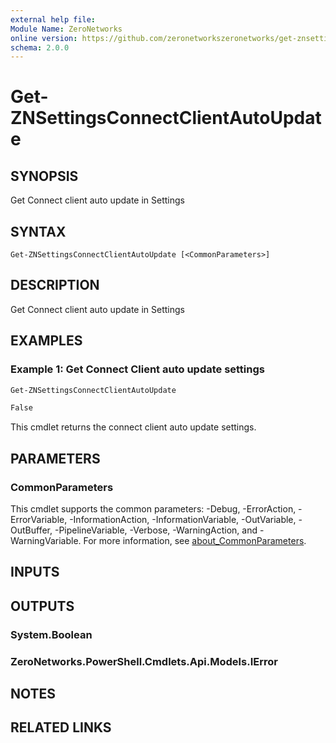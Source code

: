 ```yaml
---
external help file:
Module Name: ZeroNetworks
online version: https://github.com/zeronetworkszeronetworks/get-znsettingsconnectclientautoupdate
schema: 2.0.0
---
```


# Get-ZNSettingsConnectClientAutoUpdate

## SYNOPSIS
Get Connect client auto update in Settings

## SYNTAX

```
Get-ZNSettingsConnectClientAutoUpdate [<CommonParameters>]
```

## DESCRIPTION
Get Connect client auto update in Settings

## EXAMPLES

### Example 1: Get Connect Client auto update settings
```powershell
Get-ZNSettingsConnectClientAutoUpdate  

False                
```

This cmdlet returns the connect client auto update settings.

## PARAMETERS

### CommonParameters
This cmdlet supports the common parameters: -Debug, -ErrorAction, -ErrorVariable, -InformationAction, -InformationVariable, -OutVariable, -OutBuffer, -PipelineVariable, -Verbose, -WarningAction, and -WarningVariable. For more information, see [about_CommonParameters](http://go.microsoft.com/fwlink/?LinkID=113216).

## INPUTS

## OUTPUTS

### System.Boolean

### ZeroNetworks.PowerShell.Cmdlets.Api.Models.IError

## NOTES

## RELATED LINKS

